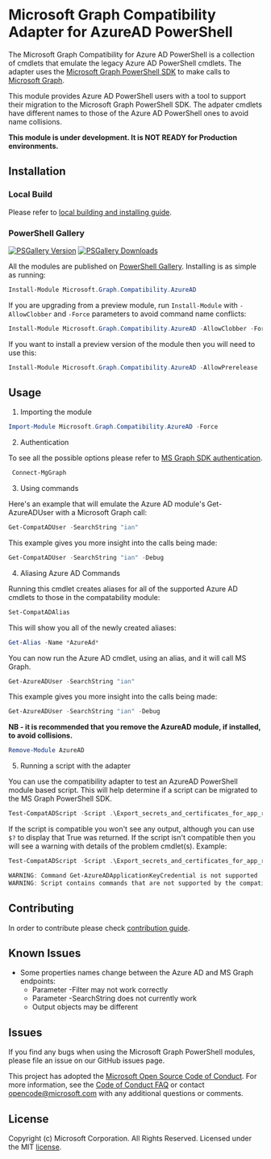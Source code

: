 # Microsoft Graph Compatibility Adapter for AzureAD PowerShell

The Microsoft Graph Compatibility for Azure AD PowerShell is a collection of cmdlets that emulate the legacy Azure AD PowerShell cmdlets. The adapter uses the [Microsoft Graph PowerShell SDK](https://github.com/microsoftgraph/msgraph-sdk-powershell) to make calls to [Microsoft Graph](http://microsoft.graph.com).

This module provides Azure AD PowerShell users with a tool to support their migration to the Microsoft Graph PowerShell SDK. The adpater cmdlets have different names to those of the Azure AD PowerShell ones to avoid name collisions.

**This module is under development. It is NOT READY for Production environments.**

## Installation

### Local Build

Please refer to [local building and installing guide](https://github.com/microsoftgraph/msgraph-ps-compatibility-azuread/blob/main/build/BUILD.md).

### PowerShell Gallery
[![PSGallery Version](https://img.shields.io/powershellgallery/v/Microsoft.Graph.Compatibility.AzureAD.svg?style=flat&logo=powershell&label=PSGallery%20Version)](https://www.powershellgallery.com/packages/Microsoft.Graph.Compatibility.AzureAD) 
[![PSGallery Downloads](https://img.shields.io/powershellgallery/dt/Microsoft.Graph.Compatibility.AzureAD.svg?style=flat&logo=powershell&label=PSGallery%20Downloads)](https://www.powershellgallery.com/packages/Microsoft.Graph.Compatibility.AzureAD)

All the modules are published on [PowerShell Gallery](https://www.powershellgallery.com/packages/Microsoft.Graph.Compatibility.AzureAD). Installing is as simple as running:

``` powershell
Install-Module Microsoft.Graph.Compatibility.AzureAD
```

If you are upgrading from a preview module, run `Install-Module` with `-AllowClobber` and `-Force` parameters to avoid command name conflicts:

``` powershell
Install-Module Microsoft.Graph.Compatibility.AzureAD -AllowClobber -Force
```

If you want to install a preview version of the module then you will need to use this:

``` powershell
Install-Module Microsoft.Graph.Compatibility.AzureAD -AllowPrerelease
```

## Usage

1. Importing the module
```powershell
Import-Module Microsoft.Graph.Compatibility.AzureAD -Force
```

2. Authentication

To see all the possible options please refer to [MS Graph SDK authentication](https://github.com/microsoftgraph/msgraph-sdk-powershell/blob/dev/README.md#usage).
```powershell
 Connect-MgGraph
```

3. Using commands

Here's an example that will emulate the Azure AD module's Get-AzureADUser with a Microsoft Graph call:

```powershell
Get-CompatADUser -SearchString "ian" 
```

This example gives you more insight into the calls being made:

```powershell
Get-CompatADUser -SearchString "ian" -Debug
```

4. Aliasing Azure AD Commands

Running this cmdlet creates aliases for all of the supported Azure AD cmdlets to those in the compatability module:

```powershell
Set-CompatADAlias
```

This will show you all of the newly created aliases:

```powershell
Get-Alias -Name *AzureAd*
```

You can now run the Azure AD cmdlet, using an alias, and it will call MS Graph.

```powershell
Get-AzureADUser -SearchString "ian" 
```

This example gives you more insight into the calls being made:

```powershell
Get-AzureADUser -SearchString "ian" -Debug
```

**NB - it is recommended that you remove the AzureAD module, if installed, to avoid collisions.**

```powershell
Remove-Module AzureAD
```

5. Running a script with the adapter

You can use the compatibility adapter to test an AzureAD PowerShell module based script. This will help determine if a script can be migrated to the MS Graph PowerShell SDK. 

```powershell
Test-CompatADScript -Script .\Export_secrets_and_certificates_for_app_registrations.ps1
```

If the script is compatible you won't see any output, although you can use `$?` to display that True was returned. If the script isn't compatible then you will see a warning with details of the problem cmdlet(s). Example:

```powershell
Test-CompatADScript -Script .\Export_secrets_and_certificates_for_app_registrations.ps1

WARNING: Command Get-AzureADApplicationKeyCredential is not supported
WARNING: Script contains commands that are not supported by the compatibility adapter.
```

## Contributing

In order to contribute please check [contribution guide](https://github.com/microsoftgraph/msgraph-ps-compatibility-azuread/blob/main/CONTRIBUTING.md).

## Known Issues

- Some properties names change between the Azure AD and MS Graph endpoints:
  - Parameter -Filter may not work correctly
  - Parameter -SearchString does not currently work
  - Output objects may be different

## Issues

If you find any bugs when using the Microsoft Graph PowerShell modules, please file an issue on our GitHub issues page.

This project has adopted the [Microsoft Open Source Code of Conduct](https://opensource.microsoft.com/codeofconduct/). For more information, see the [Code of Conduct FAQ](https://opensource.microsoft.com/codeofconduct/faq/) or contact [opencode@microsoft.com](mailto:opencode@microsoft.com) with any additional questions or comments.

## License

Copyright (c) Microsoft Corporation. All Rights Reserved. Licensed under the MIT [license](LICENSE.txt).
